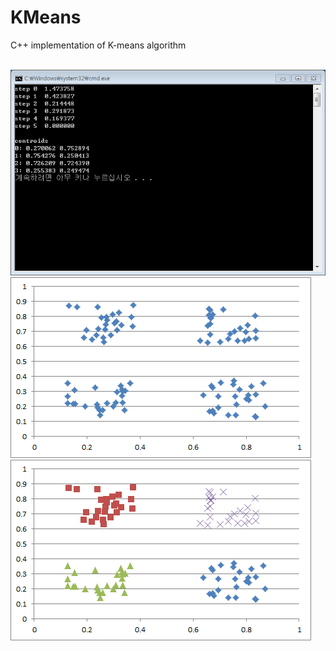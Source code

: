 # KMeans
C++ implementation of K-means algorithm</br></br>

![cmd](/capture/cmd.PNG)
![data](/capture/data.png)
![result](/capture/result.png)
